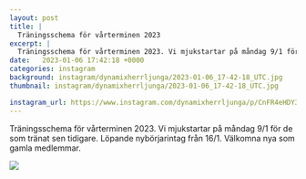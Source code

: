 ```yaml
---
layout: post
title: |
  Träningsschema för vårterminen 2023
excerpt: |
  Träningsschema för vårterminen 2023. Vi mjukstartar på måndag 9/1 för de som tränat sen tidigare. Löpande nybörjarintag från 16/1. Välkomna nya som gamla medlemmar.
date:   2023-01-06 17:42:18 +0000
categories: instagram
background: instagram/dynamixherrljunga/2023-01-06_17-42-18_UTC.jpg
thumbnail: instagram/dynamixherrljunga/2023-01-06_17-42-18_UTC.jpg

instagram_url: https://www.instagram.com/dynamixherrljunga/p/CnFR4eHDY34
---
```

Träningsschema för vårterminen 2023. Vi mjukstartar på måndag 9/1 för de som tränat sen tidigare. Löpande nybörjarintag från 16/1. Välkomna nya som gamla medlemmar.



<img src='{{ site.baseurl }}/instagram/dynamixherrljunga/2023-01-06_17-42-18_UTC.jpg' class='img-fluid' />
